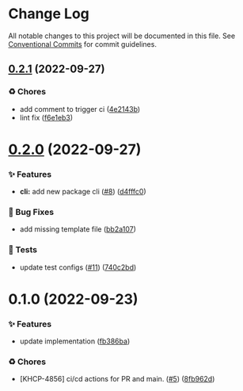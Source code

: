 # Change Log

All notable changes to this project will be documented in this file.
See [Conventional Commits](https://conventionalcommits.org) for commit guidelines.

## [0.2.1](https://github.com/Kong/kong-ui-shared-components/compare/@kong-ui/demo-component@0.2.0...@kong-ui/demo-component@0.2.1) (2022-09-27)


### ♻️ Chores

* add comment to trigger ci ([4e2143b](https://github.com/Kong/kong-ui-shared-components/commit/4e2143ba80bbcaf5872d6756aa2732c22a4e6a49))
* lint fix ([f6e1eb3](https://github.com/Kong/kong-ui-shared-components/commit/f6e1eb3fd6acf1d76095c4399e8f645a00c2ec3e))





# [0.2.0](https://github.com/Kong/kong-ui-shared-components/compare/@kong-ui/demo-component@0.1.0...@kong-ui/demo-component@0.2.0) (2022-09-27)


### ✨ Features

* **cli:** add new package cli ([#8](https://github.com/Kong/kong-ui-shared-components/issues/8)) ([d4fffc0](https://github.com/Kong/kong-ui-shared-components/commit/d4fffc0b9e022655105fa1c3dd229e1b238efeaf))


### 🐛 Bug Fixes

* add missing template file ([bb2a107](https://github.com/Kong/kong-ui-shared-components/commit/bb2a1076ec89dd19d9d0e679a9aa702f6022a9bf))


### 🚨 Tests

* update test configs ([#11](https://github.com/Kong/kong-ui-shared-components/issues/11)) ([740c2bd](https://github.com/Kong/kong-ui-shared-components/commit/740c2bd8257412b9cdea7041cb5bc935803e27bd))





# 0.1.0 (2022-09-23)


### ✨ Features

* update implementation ([fb386ba](https://github.com/Kong/kong-ui-shared-components/commit/fb386baae1aa1885a6c74747cc86207cbb0ff9ce))


### ♻️ Chores

* [KHCP-4856] ci/cd actions for PR and main. ([#5](https://github.com/Kong/kong-ui-shared-components/issues/5)) ([8fb962d](https://github.com/Kong/kong-ui-shared-components/commit/8fb962d82c1e1efec7a10fe44fd4eb5569c1afdd))
